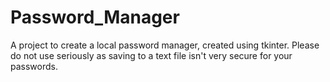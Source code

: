 # Password_Manager
A project to create a local password manager, created using tkinter. Please do not use seriously as saving to a text file isn't very secure for your passwords.
